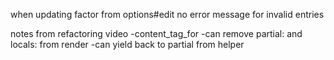 when updating factor from options#edit no error message for invalid entries

notes from refactoring video
-content_tag_for
-can remove partial: and locals: from render
-can yield back to partial from helper